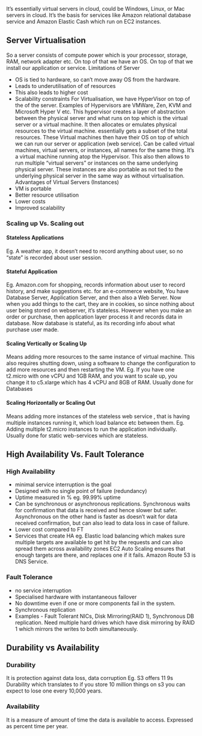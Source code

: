 It’s essentially virtual servers in cloud, could be Windows, Linux, or Mac servers in cloud. It’s the basis for services like Amazon relational database service and Amazon Elastic Cash which run on EC2 instances.

## Server Virtualisation 
So a server consists of compute power which is your processor, storage,  RAM, network adapter etc. On top of that we have an OS. On top of that we install our application or service.
Limitations of Server
- OS is tied to hardware, so can’t move away OS from the hardware. 
- Leads to underutilisation of of resources
- This also leads to higher cost
- Scalability constraints
For Virtualisation, we have HyperVisor on top of the of the server. Examples of Hypervisors are VMWare, Zen, KVM and Microsoft Hyper V etc. This hypervisor creates a layer of abstraction between the physical server and what runs on top which is the virtual server or a virtual machine. It then allocates or emulates physical resources to the virtual machine. essentially gets a subset of the total resources. These Virtual machines then have their OS on top of which we can run our server or application (web service). Can be called virtual machines, virtual servers, or instances, all names for the same thing. It’s a virtual machine running atop the Hypervisor. This also then allows to run multiple “virtual servers” or instances on the same underlying physical server. These instances are also portable as not tied to the underlying physical server in the same way as without virtualisation.
Advantages of Virtual Servers (Instances)
- VM is portable 
- Better resource utilisation 
- Lower costs
- Improved scalability 
### Scaling up Vs. Scaling out
#### Stateless Applications
Eg. A weather app, it doesn’t need to record anything about user, so no “state” is recorded about user session. 
#### Stateful Application
Eg. Amazon.com for shopping, records information about user to record history, and make suggestions etc. 
for an e-commerce website, 
You have Database Server, Application Server, and then also a Web Server.
Now when you add things to the cart, they are in cookies, so since nothing about user being stored on webserver, it’s stateless. However when you make an order or purchase, then application layer process it and records data in database. Now database is stateful, as its recording info about what purchase user made. 

#### Scaling Vertically or Scaling Up 
Means adding more resources to the same instance of virtual machine. This also requires shutting down, using a software to change the configuration to add more resources and then restarting the VM.
Eg. If you have one t2.micro with one vCPU and 1GB RAM, and you want to scale up, you change it to c5.xlarge which has 4 vCPU and 8GB of RAM.
Usually done for Databases 

#### Scaling Horizontally or Scaling Out 
Means adding more instances of the stateless web service , that is having multiple instances running it, which load balance etc between them. 
Eg. Adding multiple t2.micro instances to run the application individually. 
Usually done for static web-services which are stateless.

## High Availability Vs. Fault Tolerance 
### High Availability
- minimal service interruption is the goal
- Designed with no single point of failure (redundancy)
- Uptime measured in % eg. 99.99% uptime 
- Can be synchronous or asynchronous replications. Synchronous waits for confirmation that data is received and hence slower but safer. Asynchronous on the other hand is faster as doesn’t wait for data received confirmation, but can also lead to data loss in case of failure.
- Lower cost compared to FT
- Services that create HA eg. Elastic load balancing which makes sure multiple targets are available to get hit by the requests and can also spread them across availability zones EC2 Auto Scaling ensures that enough targets are there, and replaces one if it fails. Amazon Route 53 is DNS Service.

### Fault Tolerance 
- no service interruption 
- Specialised hardware with instantaneous failover
- No downtime even if one or more components fail in the system.
- Synchronous replication 
- Examples - Fault Tolerant NICs, Disk Mirroring(RAID 1), Synchronous DB replication. 
Need multiple hard drives which have disk mirroring by RAID 1 which mirrors the writes to both simultaneously. 

## Durability vs Availability 
### Durability
It is protection against data loss, data corruption
Eg. S3 offers 11 9s Durability which translates to if you store 10 million things on s3 you can expect to lose one every 10,000 years. 
### Availability 
It is a measure of amount of time the data is available to access. Expressed as percent time per year.

 


